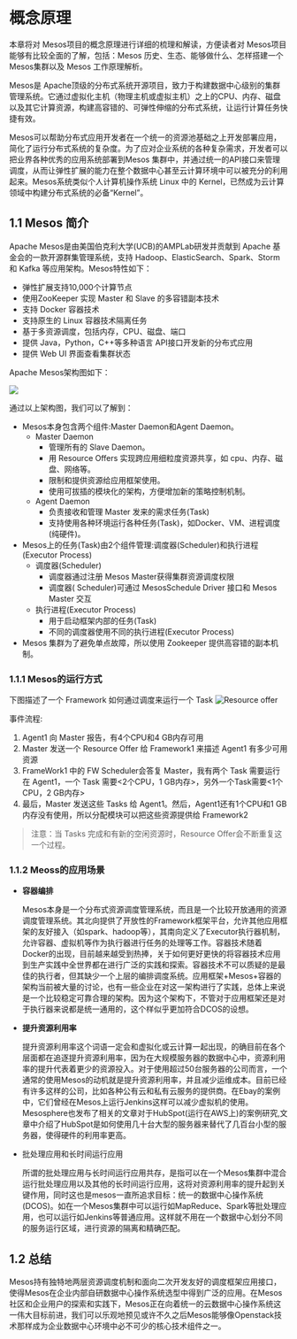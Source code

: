 # 概念原理

本章将对 Mesos项目的概念原理进行详细的梳理和解读，方便读者对 Mesos项目能够有比较全面的了解，包括：Mesos 历史、生态、能够做什么、怎样搭建一个 Mesos集群以及 Mesos 工作原理解析。

Mesos是 Apache顶级的分布式系统开源项目，致力于构建数据中心级别的集群管理系统。它通过虚拟化主机（物理主机或虚拟主机）之上的CPU、内存、磁盘以及其它计算资源，构建高容错的、可弹性伸缩的分布式系统，让运行计算任务快捷有效。

Mesos可以帮助分布式应用开发者在一个统一的资源池基础之上开发部署应用，简化了运行分布式系统的复杂度。为了应对企业系统的各种复杂需求，开发者可以把业界各种优秀的应用系统部署到Mesos 集群中，并通过统一的API接口来管理调度，从而让弹性扩展的能力在整个数据中心甚至云计算环境中可以被充分的利用起来。Mesos系统类似个人计算机操作系统 Linux 中的 Kernel，已然成为云计算领域中构建分布式系统的必备“Kernel”。

## 1.1 Mesos 简介

Apache Mesos是由美国伯克利大学(UCB)的AMPLab研发并贡献到 Apache 基金会的一款开源群集管理系统，支持 Hadoop、ElasticSearch、Spark、Storm 和 Kafka 等应用架构。Mesos特性如下：

- 弹性扩展支持10,000个计算节点
- 使用ZooKeeper 实现 Master 和 Slave 的多容错副本技术
- 支持 Docker 容器技术
- 支持原生的 Linux 容器技术隔离任务
- 基于多资源调度，包括内存，CPU、磁盘、端口
- 提供 Java，Python，C++等多种语言 API接口开发新的分布式应用
- 提供 Web UI 界面查看集群状态

Apache Mesos架构图如下：

![](http://mesos.apache.org/assets/img/documentation/architecture3.jpg)

通过以上架构图，我们可以了解到：

- Mesos本身包含两个组件:Master Daemon和Agent Daemon。
  - Master Daemon
    - 管理所有的 Slave Daemon。
    - 用 Resource Offers 实现跨应用细粒度资源共享，如 cpu、内存、磁盘、网络等。
    - 限制和提供资源给应用框架使用。
    - 使用可拔插的模块化的架构，方便增加新的策略控制机制。
  - Agent Daemon
    - 负责接收和管理 Master 发来的需求任务(Task)
    - 支持使用各种环境运行各种任务(Task)，如Docker、VM、进程调度(纯硬件)。
- Mesos上的任务(Task)由2个组件管理:调度器(Scheduler)和执行进程(Executor Process)
  - 调度器(Scheduler)
    - 调度器通过注册 Mesos Master获得集群资源调度权限
    - 调度器( Scheduler)可通过 MesosSchedule Driver 接口和 Mesos Master 交互
  - 执行进程(Executor Process)
    - 用于启动框架内部的任务(Task)
    - 不同的调度器使用不同的执行进程(Executor Process)
- Mesos 集群为了避免单点故障，所以使用 Zookeeper 提供高容错的副本机制。

### 1.1.1 Mesos的运行方式

下图描述了一个 Framework 如何通过调度来运行一个 Task
![Resource offer](http://mesos.apache.org/assets/img/documentation/architecture-example.jpg)

事件流程:

1. Agent1 向 Master 报告，有4个CPU和4 GB内存可用
2. Master 发送一个 Resource Offer 给 Framework1 来描述 Agent1 有多少可用资源
3. FrameWork1 中的 FW Scheduler会答复 Master，我有两个 Task 需要运行在 Agent1，一个 Task 需要<2个CPU，1 GB内存>，另外一个Task需要<1个CPU，2 GB内存>
4. 最后，Master 发送这些 Tasks 给 Agent1。然后，Agent1还有1个CPU和1 GB内存没有使用，所以分配模块可以把这些资源提供给 Framework2

> 注意：当 Tasks 完成和有新的空闲资源时，Resource Offer会不断重复这一个过程。

### 1.1.2 Meoss的应用场景

- **容器编排**

  Mesos本身是一个分布式资源调度管理系统，而且是一个比较开放通用的资源调度管理系统。其北向提供了开放性的Framework框架平台，允许其他应用框架的友好接入（如spark、hadoop等），其南向定义了Executor执行器机制，允许容器、虚拟机等作为执行器进行任务的处理等工作。容器技术随着Docker的出现，目前越来越受到热捧，关于如何更好更快的将容器技术应用到生产实践中全世界都在进行广泛的实践和探索。容器技术不可以质疑的是最佳的执行者，但其缺少一个上层的编排调度系统。应用框架+Mesos+容器的架构当前被大量的讨论，也有一些企业在对这一架构进行了实践，总体上来说是一个比较稳定可靠合理的架构。因为这个架构下，不管对于应用框架还是对于执行器来说都是统一通用的，这个样似乎更加符合DCOS的设想。


- **提升资源利用率**

  提升资源利用率这个词语一定会和虚拟化或云计算一起出现，的确目前在各个层面都在追逐提升资源利用率，因为在大规模服务器的数据中心中，资源利用率的提升代表着更少的资源投入。对于使用超过50台服务器的公司而言，一个通常的使用Mesos的动机就是提升资源利用率，并且减少运维成本。目前已经有许多这样的公司，比如各种公有云和私有云服务的提供商。在Ebay的案例中，它们曾经在Mesos上运行Jenkins这样可以减少虚拟机的使用。Mesosphere也发布了相关的文章对于HubSpot(运行在AWS上)的案例研究,文章中介绍了HubSpot是如何使用几十台大型的服务器来替代了几百台小型的服务器，使得硬件的利用率更高。


- 批处理应用和长时间运行应用

  所谓的批处理应用与长时间运行应用共存，是指可以在一个Mesos集群中混合运行批处理应用以及其他的长时间运行应用，这将对资源利用率的提升起到关键作用，同时这也是mesos一直所追求目标：统一的数据中心操作系统(DCOS)。如在一个Mesos集群中可以运行如MapReduce、Spark等批处理应用，也可以运行如Jenkins等普通应用。这样就不用在一个数据中心划分不同的服务运行区域，进行资源的隔离和精确匹配。

## 1.2 总结

Mesos持有独特地两层资源调度机制和面向二次开发友好的调度框架应用接口，使得Mesos在企业内部自研数据中心操作系统选型中得到广泛的应用。在Mesos社区和企业用户的探索和实践下，Mesos正在向着统一的云数据中心操作系统这一伟大目标前进，我们可以乐观地预见或许不久之后Mesos能够像Openstack技术那样成为企业数据中心环境中必不可少的核心技术组件之一。
